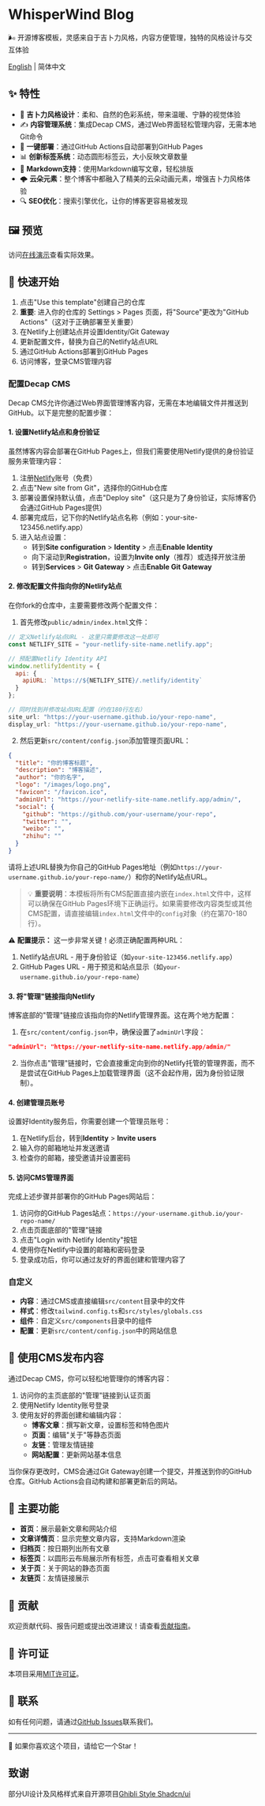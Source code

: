# WhisperWind Blog

🌬️ 开源博客模板，灵感来自于吉卜力风格，内容方便管理，独特的风格设计与交互体验

[English](README.md) | 简体中文

## ✨ 特性

- 🎨 **吉卜力风格设计**：柔和、自然的色彩系统，带来温暖、宁静的视觉体验
- ✍️ **内容管理系统**：集成Decap CMS，通过Web界面轻松管理内容，无需本地Git命令
- 🚀 **一键部署**：通过GitHub Actions自动部署到GitHub Pages
- 📊 **创新标签系统**：动态圆形标签云，大小反映文章数量
- 📝 **Markdown支持**：使用Markdown编写文章，轻松排版
- 🌩️ **云朵元素**：整个博客中都融入了精美的云朵动画元素，增强吉卜力风格体验
- 🔍 **SEO优化**：搜索引擎优化，让你的博客更容易被发现

## 🖼️ 预览

访问[在线演示](https://wowyuarm.github.io/WhisperWind-blog/)查看实际效果。

## 🚀 快速开始

1. 点击"Use this template"创建自己的仓库
2. **重要**: 进入你的仓库的 Settings > Pages 页面，将"Source"更改为"GitHub Actions"（这对于正确部署至关重要）
3. 在Netlify上创建站点并设置Identity/Git Gateway
4. 更新配置文件，替换为自己的Netlify站点URL
5. 通过GitHub Actions部署到GitHub Pages
6. 访问博客，登录CMS管理内容

### 配置Decap CMS

Decap CMS允许你通过Web界面管理博客内容，无需在本地编辑文件并推送到GitHub。以下是完整的配置步骤：

#### 1. 设置Netlify站点和身份验证

虽然博客内容会部署在GitHub Pages上，但我们需要使用Netlify提供的身份验证服务来管理内容：

1. 注册[Netlify](https://app.netlify.com/)账号（免费）
2. 点击"New site from Git"，选择你的GitHub仓库
3. 部署设置保持默认值，点击"Deploy site"（这只是为了身份验证，实际博客仍会通过GitHub Pages提供）
4. 部署完成后，记下你的Netlify站点名称（例如：your-site-123456.netlify.app）
5. 进入站点设置：
   - 转到**Site configuration** > **Identity** > 点击**Enable Identity**
   - 向下滚动到**Registration**，设置为**Invite only**（推荐）或选择开放注册
   - 转到**Services** > **Git Gateway** > 点击**Enable Git Gateway**

#### 2. 修改配置文件指向你的Netlify站点

在你fork的仓库中，主要需要修改两个配置文件：

1. 首先修改`public/admin/index.html`文件：

```javascript
// 定义Netlify站点URL - 这里只需要修改这一处即可
const NETLIFY_SITE = "your-netlify-site-name.netlify.app";

// 预配置Netlify Identity API
window.netlifyIdentity = {
  api: {
    apiURL: `https://${NETLIFY_SITE}/.netlify/identity`
  }
};

// 同时找到并修改站点URL配置（约在180行左右）
site_url: "https://your-username.github.io/your-repo-name",
display_url: "https://your-username.github.io/your-repo-name",
```

2. 然后更新`src/content/config.json`添加管理页面URL：

```json
{
  "title": "你的博客标题",
  "description": "博客描述",
  "author": "你的名字",
  "logo": "/images/logo.png",
  "favicon": "/favicon.ico",
  "adminUrl": "https://your-netlify-site-name.netlify.app/admin/",
  "social": {
    "github": "https://github.com/your-username/your-repo",
    "twitter": "",
    "weibo": "",
    "zhihu": ""
  }
}
```

请将上述URL替换为你自己的GitHub Pages地址（例如`https://your-username.github.io/your-repo-name/`）和你的Netlify站点URL。

> 💡 **重要说明**：本模板将所有CMS配置直接内嵌在`index.html`文件中，这样可以确保在GitHub Pages环境下正确运行。如果需要修改内容类型或其他CMS配置，请直接编辑`index.html`文件中的`config`对象（约在第70-180行）。

⚠️ **配置提示：** 这一步非常关键！必须正确配置两种URL：
1. Netlify站点URL - 用于身份验证（如`your-site-123456.netlify.app`）
2. GitHub Pages URL - 用于预览和站点显示（如`your-username.github.io/your-repo-name`）

#### 3. 将"管理"链接指向Netlify

博客底部的"管理"链接应该指向你的Netlify管理界面。这在两个地方配置：

1. 在`src/content/config.json`中，确保设置了`adminUrl`字段：
```json
"adminUrl": "https://your-netlify-site-name.netlify.app/admin/"
```

2. 当你点击"管理"链接时，它会直接重定向到你的Netlify托管的管理界面，而不是尝试在GitHub Pages上加载管理界面（这不会起作用，因为身份验证限制）。

#### 4. 创建管理员账号

设置好Identity服务后，你需要创建一个管理员账号：

1. 在Netlify后台，转到**Identity** > **Invite users**
2. 输入你的邮箱地址并发送邀请
3. 检查你的邮箱，接受邀请并设置密码

#### 5. 访问CMS管理界面

完成上述步骤并部署你的GitHub Pages网站后：

1. 访问你的GitHub Pages站点：`https://your-username.github.io/your-repo-name/`
2. 点击页面底部的"管理"链接
3. 点击"Login with Netlify Identity"按钮
4. 使用你在Netlify中设置的邮箱和密码登录
5. 登录成功后，你可以通过友好的界面创建和管理内容了

### 自定义

- **内容**：通过CMS或直接编辑`src/content`目录中的文件
- **样式**：修改`tailwind.config.ts`和`src/styles/globals.css`
- **组件**：自定义`src/components`目录中的组件
- **配置**：更新`src/content/config.json`中的网站信息

## 📝 使用CMS发布内容

通过Decap CMS，你可以轻松地管理你的博客内容：

1. 访问你的主页底部的"管理"链接到认证页面
2. 使用Netlify Identity账号登录
3. 使用友好的界面创建和编辑内容：
   - **博客文章**：撰写新文章，设置标签和特色图片
   - **页面**：编辑"关于"等静态页面
   - **友链**：管理友情链接
   - **网站配置**：更新网站基本信息

当你保存更改时，CMS会通过Git Gateway创建一个提交，并推送到你的GitHub仓库。GitHub Actions会自动构建和部署更新后的网站。


## 🧩 主要功能

- **首页**：展示最新文章和网站介绍
- **文章详情页**：显示完整文章内容，支持Markdown渲染
- **归档页**：按日期列出所有文章
- **标签页**：以圆形云布局展示所有标签，点击可查看相关文章
- **关于页**：关于网站的静态页面
- **友链页**：友情链接展示

## 🤝 贡献

欢迎贡献代码、报告问题或提出改进建议！请查看[贡献指南](CONTRIBUTING.md)。

## 📃 许可证

本项目采用[MIT许可证](LICENSE)。

## 📧 联系

如有任何问题，请通过[GitHub Issues](https://github.com/wowyuarm/WhisperWind-blog/issues)联系我们。

---

🌟 如果你喜欢这个项目，请给它一个Star！

## 致谢

部分UI设计及风格样式来自开源项目[Ghibli Style Shadcn/ui](https://github.com/cefeng06/Ghibli-Shadcn-Theme)
